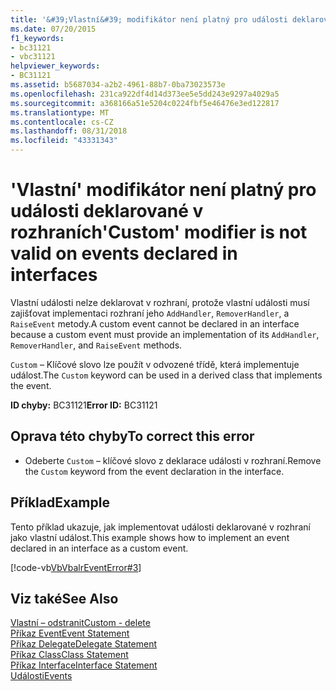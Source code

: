```yaml
---
title: '&#39;Vlastní&#39; modifikátor není platný pro události deklarované v rozhraních'
ms.date: 07/20/2015
f1_keywords:
- bc31121
- vbc31121
helpviewer_keywords:
- BC31121
ms.assetid: b5687034-a2b2-4961-88b7-0ba73023573e
ms.openlocfilehash: 231ca922df4d14d373ee5e5dd243e9297a4029a5
ms.sourcegitcommit: a368166a51e5204c0224fbf5e46476e3ed122817
ms.translationtype: MT
ms.contentlocale: cs-CZ
ms.lasthandoff: 08/31/2018
ms.locfileid: "43331343"
---
```

# <a name="39custom39-modifier-is-not-valid-on-events-declared-in-interfaces"></a><span data-ttu-id="2ec73-102">&#39;Vlastní&#39; modifikátor není platný pro události deklarované v rozhraních</span><span class="sxs-lookup"><span data-stu-id="2ec73-102">&#39;Custom&#39; modifier is not valid on events declared in interfaces</span></span>
<span data-ttu-id="2ec73-103">Vlastní události nelze deklarovat v rozhraní, protože vlastní události musí zajišťovat implementaci rozhraní jeho `AddHandler`, `RemoverHandler`, a `RaiseEvent` metody.</span><span class="sxs-lookup"><span data-stu-id="2ec73-103">A custom event cannot be declared in an interface because a custom event must provide an implementation of its `AddHandler`, `RemoverHandler`, and `RaiseEvent` methods.</span></span>  
  
 <span data-ttu-id="2ec73-104">`Custom` – Klíčové slovo lze použít v odvozené třídě, která implementuje událost.</span><span class="sxs-lookup"><span data-stu-id="2ec73-104">The `Custom` keyword can be used in a derived class that implements the event.</span></span>  
  
 <span data-ttu-id="2ec73-105">**ID chyby:** BC31121</span><span class="sxs-lookup"><span data-stu-id="2ec73-105">**Error ID:** BC31121</span></span>  
  
## <a name="to-correct-this-error"></a><span data-ttu-id="2ec73-106">Oprava této chyby</span><span class="sxs-lookup"><span data-stu-id="2ec73-106">To correct this error</span></span>  
  
-   <span data-ttu-id="2ec73-107">Odeberte `Custom` – klíčové slovo z deklarace události v rozhraní.</span><span class="sxs-lookup"><span data-stu-id="2ec73-107">Remove the `Custom` keyword from the event declaration in the interface.</span></span>  
  
## <a name="example"></a><span data-ttu-id="2ec73-108">Příklad</span><span class="sxs-lookup"><span data-stu-id="2ec73-108">Example</span></span>  
 <span data-ttu-id="2ec73-109">Tento příklad ukazuje, jak implementovat události deklarované v rozhraní jako vlastní událost.</span><span class="sxs-lookup"><span data-stu-id="2ec73-109">This example shows how to implement an event declared in an interface as a custom event.</span></span>  
  
 [!code-vb[VbVbalrEventError#3](../../visual-basic/language-reference/error-messages/codesnippet/VisualBasic/bc31121_1.vb)]  
  
## <a name="see-also"></a><span data-ttu-id="2ec73-110">Viz také</span><span class="sxs-lookup"><span data-stu-id="2ec73-110">See Also</span></span>  
 [<span data-ttu-id="2ec73-111">Vlastní – odstranit</span><span class="sxs-lookup"><span data-stu-id="2ec73-111">Custom - delete</span></span>](https://msdn.microsoft.com/library/dc62be07-c896-4866-a533-982a661d143f)  
 [<span data-ttu-id="2ec73-112">Příkaz Event</span><span class="sxs-lookup"><span data-stu-id="2ec73-112">Event Statement</span></span>](../../visual-basic/language-reference/statements/event-statement.md)  
 [<span data-ttu-id="2ec73-113">Příkaz Delegate</span><span class="sxs-lookup"><span data-stu-id="2ec73-113">Delegate Statement</span></span>](../../visual-basic/language-reference/statements/delegate-statement.md)  
 [<span data-ttu-id="2ec73-114">Příkaz Class</span><span class="sxs-lookup"><span data-stu-id="2ec73-114">Class Statement</span></span>](../../visual-basic/language-reference/statements/class-statement.md)  
 [<span data-ttu-id="2ec73-115">Příkaz Interface</span><span class="sxs-lookup"><span data-stu-id="2ec73-115">Interface Statement</span></span>](../../visual-basic/language-reference/statements/interface-statement.md)  
 [<span data-ttu-id="2ec73-116">Události</span><span class="sxs-lookup"><span data-stu-id="2ec73-116">Events</span></span>](../../visual-basic/programming-guide/language-features/events/index.md)

